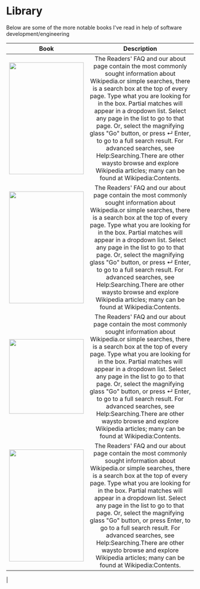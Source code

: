 <link href="/path/to/markdown.css" rel="stylesheet"></link>

# Library
Below are some of the more notable books I've read in help of software development/engineering




| Book| Description |
|:-:|:-:|
| <image src="https://images-na.ssl-images-amazon.com/images/I/51b7XbfMIIL.jpg" height="300" width="200"/>| The Readers' FAQ and our about page contain the most commonly sought information about Wikipedia.or simple searches, there is a search box at the top of every page. Type what you are looking for in the box. Partial matches will appear in a dropdown list. Select any page in the list to go to that page. Or, select the magnifying glass "Go" button, or press ↵ Enter, to go to a full search result. For advanced searches, see Help:Searching.There are other waysto browse and explore Wikipedia articles; many can be found at Wikipedia:Contents. |
| <image src="https://images-na.ssl-images-amazon.com/images/I/41yV4eTsWeL._SX258_BO1,204,203,200_.jpg" height="300" width="200"/>| The Readers' FAQ and our about page contain the most commonly sought information about Wikipedia.or simple searches, there is a search box at the top of every page. Type what you are looking for in the box. Partial matches will appear in a dropdown list. Select any page in the list to go to that page. Or, select the magnifying glass "Go" button, or press ↵ Enter, to go to a full search result. For advanced searches, see Help:Searching.There are other waysto browse and explore Wikipedia articles; many can be found at Wikipedia:Contents. |
| <image src="https://images-na.ssl-images-amazon.com/images/I/91EAJrTkyRL.jpg" width="200"/>| The Readers' FAQ and our about page contain the most commonly sought information about Wikipedia.or simple searches, there is a search box at the top of every page. Type what you are looking for in the box. Partial matches will appear in a dropdown list. Select any page in the list to go to that page. Or, select the magnifying glass "Go" button, or press ↵ Enter, to go to a full search result. For advanced searches, see Help:Searching.There are other waysto browse and explore Wikipedia articles; many can be found at Wikipedia:Contents. |
| <image src="https://assets.cambridge.org/97805216/70159/cover/9780521670159.jpg" height="300" width="200"/>| The Readers' FAQ and our about page contain the most commonly sought information about Wikipedia.or simple searches, there is a search box at the top of every page.  Type what you are looking for in the box. Partial matches will appear in a dropdown list. Select any page in the list to go to that page. Or, select the magnifying glass "Go" button, or press Enter, to go to a full search result. For advanced searches, see Help:Searching.There are other waysto browse and explore Wikipedia articles; many can be found at Wikipedia:Contents.|

|


